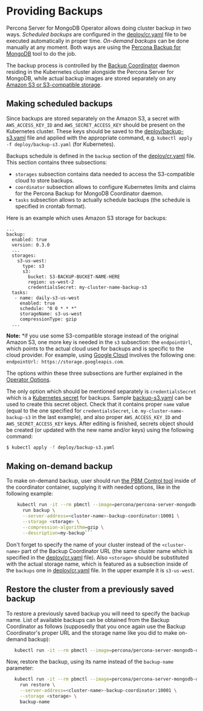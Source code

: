 Providing Backups
==============================================================

Percona Server for MongoDB Operator allows doing cluster backup in two ways.
*Scheduled backups* are configured in the [deploy/cr.yaml](https://github.com/Percona-Lab/percona-server-mongodb-operator/blob/master/deploy/cr.yaml) file to be executed automatically in proper time.
*On-demand backups* can be done manually at any moment.
Both ways are using the [Percona Backup for MongoDB](https://github.com/percona/percona-backup-mongodb) tool to do the job.

The backup process is controlled by the [Backup Coordinator](https://github.com/percona/percona-backup-mongodb#coordinator) daemon residing in the Kubernetes cluster alongside the Percona Server for MongoDB, while actual backup images are stored separately on any [Amazon S3 or S3-compatible storage](https://en.wikipedia.org/wiki/Amazon_S3#S3_API_and_competing_services).

## Making scheduled backups

Since backups are stored separately on the Amazon S3, a secret with `AWS_ACCESS_KEY_ID` and `AWS_SECRET_ACCESS_KEY` should be present on the Kubernetes cluster. These keys should be saved to the [deploy/backup-s3.yaml](https://github.com/Percona-Lab/percona-server-mongodb-operator/blob/master/deploy/backup-s3.yaml) file and applied with the appropriate command, e.g. `kubectl apply -f deploy/backup-s3.yaml` (for Kubernetes).

Backups schedule is defined in the  ``backup`` section of the [deploy/cr.yaml](https://github.com/Percona-Lab/percona-server-mongodb-operator/blob/master/deploy/cr.yaml) file. 
This section contains three subsections:
* `storages` subsection contains data needed to access the S3-compatible cloud to store backups.
* `coordinator` subsection allows to configure Kubernetes limits and claims for the Percona Backup for MongoDB Coordinator daemon.
* `tasks` subsection allows to actually schedule backups (the schedule is specified in crontab format).

Here is an example which uses Amazon S3 storage for backups:

   ```
   ...
   backup:
     enabled: true
     version: 0.3.0
     ...
     storages:
       s3-us-west:
         type: s3
         s3:
           bucket: S3-BACKUP-BUCKET-NAME-HERE
           region: us-west-2
           credentialsSecret: my-cluster-name-backup-s3
     tasks:
      - name: daily-s3-us-west
        enabled: true
        schedule: "0 0 * * *"
        storageName: s3-us-west
        compressionType: gzip
     ...
   ```

   **Note:** *if you use some S3-compatible storage instead of the original Amazon S3, one more key is needed in the `s3` subsection: the `endpointUrl`, which points to the actual cloud used for backups and is specific to the cloud provider. For example, using [Google Cloud](https://cloud.google.com) involves the following one: `endpointUrl: https://storage.googleapis.com`.

The options within these three subsections are further explained in the [Operator Options](https://percona-lab.github.io/percona-xtradb-cluster-operator/configure/operator).

The only option which should be mentioned separately is `credentialsSecret` which is a [Kubernetes secret](https://kubernetes.io/docs/concepts/configuration/secret/) for backups. Sample [backup-s3.yaml](https://github.com/Percona-Lab/percona-server-mongodb-operator/blob/master/deploy/backup-s3.yaml) can be used to create this secret object. Check that it contains proper `name` value (equal to the one specified for `credentialsSecret`, i.e. `my-cluster-name-backup-s3` in the last example), and also proper `AWS_ACCESS_KEY_ID` and `AWS_SECRET_ACCESS_KEY` keys. After editing is finished, secrets object should be created (or updated with the new name and/or keys) using the following command:

   ```bash
   $ kubectl apply -f deploy/backup-s3.yaml
   ```

## Making on-demand backup

To make on-demand backup, user should run [the PBM Control tool](https://github.com/percona/percona-backup-mongodb#pbm-control-pbmctl) inside of the coordinator container, supplying it with needed options, like in the following example:

```bash
    kubectl run -it --rm pbmctl --image=percona/percona-server-mongodb-operator:0.3.0-backup-pbmctl --restart=Never -- \
      run backup \
      --server-address=<cluster-name>-backup-coordinator:10001 \
      --storage <storage> \
      --compression-algorithm=gzip \
      --description=my-backup```
```

Don't forget to specify the name of your cluster instead of the `<cluster-name>` part of the Backup Coordinator URL (the same cluster name which is specified in the [deploy/cr.yaml](https://github.com/Percona-Lab/percona-server-mongodb-operator/blob/master/deploy/cr.yaml) file). Also `<storage>` should be substituted with the actual storage name, which is featured as a subsection inside of the `backups` one in [deploy/cr.yaml](https://github.com/Percona-Lab/percona-server-mongodb-operator/blob/master/deploy/cr.yaml) file. In the upper example it is `s3-us-west`.

## Restore the cluster from a previously saved backup

To restore a previously saved backup you will need to specify the backup name. List of available backups can be obtained from the Backup Coordinator as follows (supposedly that you once again use the Backup Coordinator's proper URL and the storage name like you did to make on-demand backup):

   ```bash
      kubectl run -it --rm pbmctl --image=percona/percona-server-mongodb-operator:0.3.0-backup-pbmctl --restart=Never -- list backups --server-address=<cluster-name>-backup-coordinator:10001
   ```
   Now, restore the backup, using its name instead of the `backup-name` parameter:

   ```bash
      kubectl run -it --rm pbmctl --image=percona/percona-server-mongodb-operator:0.3.0-backup-pbmctl --restart=Never -- \
        run restore \
        --server-address=<cluster-name>-backup-coordinator:10001 \
        --storage <storage> \
        backup-name
   ```

